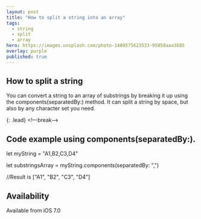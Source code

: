 ```yaml
---
layout: post
title: "How to split a string into an array"
tags:
  - string
  - split
  - array
hero: https://images.unsplash.com/photo-1489575623533-95058aaa3685
overlay: purple
published: true
---
```


## How to split a string

You can convert a string to an array of substrings by breaking it up using the components(separatedBy:) method. It can split a string by space, but also by any character set you need.

{: .lead}
<!–-break-–>
## Code example using components(separatedBy:).

let myString = "A1,B2,C3,D4"

let substringsArray = myString.components(separatedBy: ",")

//Result is  ["A1", "B2", "C3", "D4"]

##  Availability  

Available from iOS 7.0
